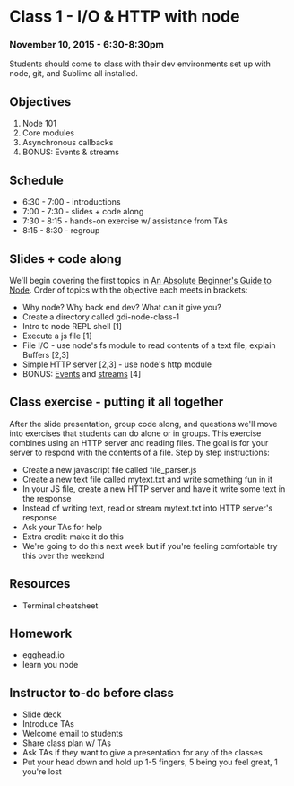 # Class 1 - I/O & HTTP with node
### November 10, 2015 - 6:30-8:30pm

Students should come to class with their dev environments set up with node, git, and Sublime all installed.

## Objectives
  1. Node 101
  2. Core modules
  3. Asynchronous callbacks
  4. BONUS: Events & streams

## Schedule
  - 6:30 - 7:00 - introductions
  - 7:00 - 7:30 - slides + code along
  - 7:30 - 8:15 - hands-on exercise w/ assistance from TAs
  - 8:15 - 8:30 - regroup

## Slides + code along
We'll begin covering the first topics in [An Absolute Beginner's Guide to Node](http://blog.modulus.io/absolute-beginners-guide-to-nodejs). Order of topics with the objective each meets in brackets:
  - Why node? Why back end dev? What can it give you?
  - Create a directory called gdi-node-class-1
  - Intro to node REPL shell [1]
  - Execute a js file [1]
  - File I/O - use node's fs module to read contents of a text file, explain Buffers [2,3]
  - Simple HTTP server [2,3] - use node's http module
  - BONUS: [Events](https://github.com/maxogden/art-of-node#events) and [streams](https://github.com/substack/stream-handbook#introduction) [4]

## Class exercise - putting it all together
After the slide presentation, group code along, and questions we'll move into exercises that students can do alone or in groups. This exercise combines using an HTTP server and reading files. The goal is for your server to respond with the contents of a file. Step by step instructions:
  - Create a new javascript file called file_parser.js
  - Create a new text file called mytext.txt and write something fun in it
  - In your JS file, create a new HTTP server and have it write some text in the response
  - Instead of writing text, read or stream mytext.txt into HTTP server's response
  - Ask your TAs for help
  - Extra credit: make it do this
  - We're going to do this next week but if you're feeling comfortable try this over the weekend

## Resources
  - Terminal cheatsheet

## Homework
  - egghead.io
  - learn you node

## Instructor to-do before class
  - Slide deck
  - Introduce TAs
  - Welcome email to students
  - Share class plan w/ TAs
  - Ask TAs if they want to give a presentation for any of the classes
  - Put your head down and hold up 1-5 fingers, 5 being you feel great, 1 you're lost